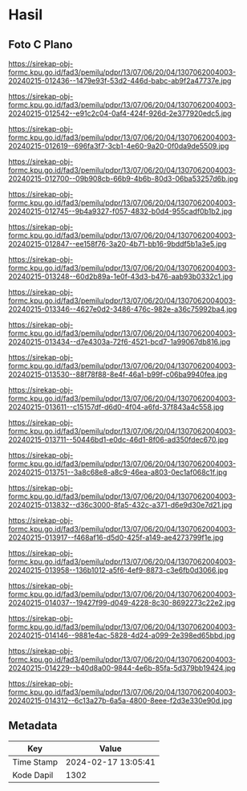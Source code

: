 # Hasil

## Foto C Plano

https://sirekap-obj-formc.kpu.go.id/fad3/pemilu/pdpr/13/07/06/20/04/1307062004003-20240215-012436--1479e93f-53d2-446d-babc-ab9f2a47737e.jpg

https://sirekap-obj-formc.kpu.go.id/fad3/pemilu/pdpr/13/07/06/20/04/1307062004003-20240215-012542--e91c2c04-0af4-424f-926d-2e377920edc5.jpg

https://sirekap-obj-formc.kpu.go.id/fad3/pemilu/pdpr/13/07/06/20/04/1307062004003-20240215-012619--696fa3f7-3cb1-4e60-9a20-0f0da9de5509.jpg

https://sirekap-obj-formc.kpu.go.id/fad3/pemilu/pdpr/13/07/06/20/04/1307062004003-20240215-012700--09b908cb-66b9-4b6b-80d3-06ba53257d6b.jpg

https://sirekap-obj-formc.kpu.go.id/fad3/pemilu/pdpr/13/07/06/20/04/1307062004003-20240215-012745--9b4a9327-f057-4832-b0d4-955cadf0b1b2.jpg

https://sirekap-obj-formc.kpu.go.id/fad3/pemilu/pdpr/13/07/06/20/04/1307062004003-20240215-012847--ee158f76-3a20-4b71-bb16-9bddf5b1a3e5.jpg

https://sirekap-obj-formc.kpu.go.id/fad3/pemilu/pdpr/13/07/06/20/04/1307062004003-20240215-013248--60d2b89a-1e0f-43d3-b476-aab93b0332c1.jpg

https://sirekap-obj-formc.kpu.go.id/fad3/pemilu/pdpr/13/07/06/20/04/1307062004003-20240215-013346--4627e0d2-3486-476c-982e-a36c75992ba4.jpg

https://sirekap-obj-formc.kpu.go.id/fad3/pemilu/pdpr/13/07/06/20/04/1307062004003-20240215-013434--d7e4303a-72f6-4521-bcd7-1a99067db816.jpg

https://sirekap-obj-formc.kpu.go.id/fad3/pemilu/pdpr/13/07/06/20/04/1307062004003-20240215-013530--88f78f88-8e4f-46a1-b99f-c06ba9940fea.jpg

https://sirekap-obj-formc.kpu.go.id/fad3/pemilu/pdpr/13/07/06/20/04/1307062004003-20240215-013611--c15157df-d6d0-4f04-a6fd-37f843a4c558.jpg

https://sirekap-obj-formc.kpu.go.id/fad3/pemilu/pdpr/13/07/06/20/04/1307062004003-20240215-013711--50446bd1-e0dc-46d1-8f06-ad350fdec670.jpg

https://sirekap-obj-formc.kpu.go.id/fad3/pemilu/pdpr/13/07/06/20/04/1307062004003-20240215-013751--3a8c68e8-a8c9-46ea-a803-0ec1af068c1f.jpg

https://sirekap-obj-formc.kpu.go.id/fad3/pemilu/pdpr/13/07/06/20/04/1307062004003-20240215-013832--d36c3000-8fa5-432c-a371-d6e9d30e7d21.jpg

https://sirekap-obj-formc.kpu.go.id/fad3/pemilu/pdpr/13/07/06/20/04/1307062004003-20240215-013917--f468af16-d5d0-425f-a149-ae4273799f1e.jpg

https://sirekap-obj-formc.kpu.go.id/fad3/pemilu/pdpr/13/07/06/20/04/1307062004003-20240215-013958--136b1012-a5f6-4ef9-8873-c3e6fb0d3066.jpg

https://sirekap-obj-formc.kpu.go.id/fad3/pemilu/pdpr/13/07/06/20/04/1307062004003-20240215-014037--19427f99-d049-4228-8c30-8692273c22e2.jpg

https://sirekap-obj-formc.kpu.go.id/fad3/pemilu/pdpr/13/07/06/20/04/1307062004003-20240215-014146--9881e4ac-5828-4d24-a099-2e398ed65bbd.jpg

https://sirekap-obj-formc.kpu.go.id/fad3/pemilu/pdpr/13/07/06/20/04/1307062004003-20240215-014229--b40d8a00-9844-4e6b-85fa-5d379bb19424.jpg

https://sirekap-obj-formc.kpu.go.id/fad3/pemilu/pdpr/13/07/06/20/04/1307062004003-20240215-014312--6c13a27b-6a5a-4800-8eee-f2d3e330e90d.jpg


## Metadata

| Key        | Value               |
| ---------- | ------------------- |
| Time Stamp | 2024-02-17 13:05:41 |
| Kode Dapil | 1302                |



